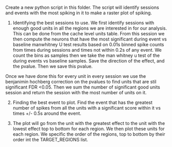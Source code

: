 Create a new python script in this folder.  The script will identify sessions and events with the most spiking in it to make a raster plot of spiking.

1) Identifying the best sessions to use.
We first identify sessions with enough good units in all the regions we are interested in for our analysis.  This can be done from the cache level units table.  From this session we then compute the neurons that have the most significant during event vs baseline manwhitney U test results based on 0.01s binned spike counts from times during sessions and times not within 0.2s of any event.  We count the bins as samples then we take the man whitney u test of the during events vs baseline samples.  Save the direction of the effect, and the pvalue.  Then we save this pvalue.  

Once we have done this for every unit in every session we use the benjanimin hochberg correction on the pvalues to find units that are stil significant FDR <0.05.  Then we sum the number of significant good units session and return the session with the most number of units on it.

2) Finding the best event to plot.  Find the event that has the greatest number of spikes from all the units with a significant score within it vs times +/- 0.5s around the event.

3) The plot will go from the unit with the greatest effect to the unit with the lowest effect top to bottom for each region.  We then plot these units for each region.  We specific the order of the regions, top to bottom by their order int the TARGET_REGIONS list.

